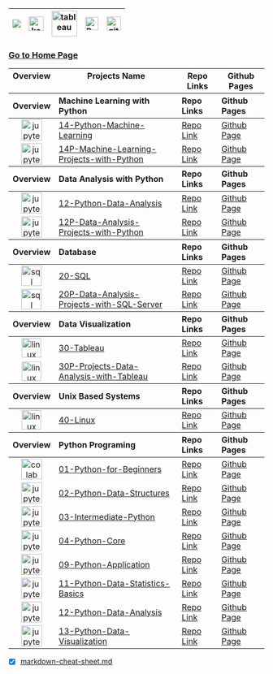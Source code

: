 | [![](https://img.shields.io/badge/linkedin-%230077B5.svg?&style=for-the-badge&logo=linkedin&logoColor=white)][Linkedin] | [<img src="https://www.kaggle.com/static/images/site-logo.svg" alt="kaggle" height="28.5"/>][kaggle] | [<img src="https://www.tableau.com/sites/default/files/2021-05/tableau_rgb_500x104.png" alt="tableau" height="50"/>][tableau] | [<picture><source media="(prefers-color-scheme: dark)" srcset="https://theme.zdassets.com/theme_assets/224203/4a55138e21ad44a9c72c8295181c79fe938a2ae6.svg" alt="kaggle" height="26"><img alt="Dark" src="https://cdn-static-1.medium.com/sites/medium.com/about/images/Medium-Logo-Black-RGB-1.svg" alt="kaggle" height="26"></picture>][medium] | [<img src="https://user-images.githubusercontent.com/94930605/160260064-ff3aa908-cbfd-4350-ab28-a26a0b7a1819.png" alt="github_pages" height="28.5"/>][github_pages] |
|:-:|:-:|:-:|:-:|:-:|

<!-- CHANGE-05 .../myname/ myname yerine profil user name yaz -->
[Linkedin]: https://www.linkedin.com/in/çelik-muhammed/ "LinkedIn"
[kaggle]: https://www.kaggle.com/clkmuhammed "Kaggle Page"
[tableau]: https://public.tableau.com/app/profile/celikmuhammed "Tableau Page"
[medium]: https://celik-muhammed.medium.com/ "Medium Page"
[github_pages]: https://celik-muhammed.github.io/ "GitHub Pages"

### [Go to Home Page](https://github.com/celik-muhammed)

<div align="center">
<table align="center">
<thead valign="top"><tr><th>Overview</th><th>Projects Name</th><th>Repo Links</th><th>Github Pages</th></tr></thead>
<thead align="left"><tr><th>Overview</th><th>Machine Learning with Python</th><th>Repo Links</th><th>Github Pages</th></tr></thead>
<tbody>
  <tr>
  <td align='center'><img src="https://res.cloudinary.com/canonical/image/fetch/f_auto,q_auto,fl_sanitize,w_55,h_64/https://assets.ubuntu.com/v1/8ee86883-jupyter-logo.png" alt="jupyter" height=41></td>
  <td><a href="https://github.com/celik-muhammed/14-Python-Machine-Learning" target="_blank">14-Python-Machine-Learning</a></td>
  <td><a href="https://github.com/celik-muhammed/14-Python-Machine-Learning" target="_blank">Repo Link</a></td>
  <td><a href="^#" target="_blank">Github Page</a></td>
  </tr>
  <tr>
  <td align='center'><img src="https://res.cloudinary.com/canonical/image/fetch/f_auto,q_auto,fl_sanitize,w_55,h_64/https://assets.ubuntu.com/v1/8ee86883-jupyter-logo.png" alt="jupyter" height=41></td>
  <td><a href="https://github.com/celik-muhammed/14P-Machine-Learning-Projects-with-Python" target="_blank">14P-Machine-Learning-Projects-with-Python</a></td>
  <td><a href="https://github.com/celik-muhammed/14P-Machine-Learning-Projects-with-Python" target="_blank">Repo Link</a></td>
  <td><a href="^#" target="_blank">Github Page</a></td>
  </tr>
</tbody>
<thead align="left"><tr><th>Overview</th><th>Data Analysis with Python</th><th>Repo Links</th><th>Github Pages</th></tr></thead>
<tbody>
  <tr>
  <td align='center'><img src="https://res.cloudinary.com/canonical/image/fetch/f_auto,q_auto,fl_sanitize,w_55,h_64/https://assets.ubuntu.com/v1/8ee86883-jupyter-logo.png" alt="jupyter" height=41></td>
  <td><a href="https://github.com/celik-muhammed/12-Python-Data-Analysis" target="_blank">12-Python-Data-Analysis</a></td>
  <td><a href="https://github.com/celik-muhammed/12-Python-Data-Analysis" target="_blank">Repo Link</a></td>
  <td><a href="^#" target="_blank">Github Page</a></td>
  </tr>
  <tr>
  <td align='center'><img src="https://res.cloudinary.com/canonical/image/fetch/f_auto,q_auto,fl_sanitize,w_55,h_64/https://assets.ubuntu.com/v1/8ee86883-jupyter-logo.png" alt="jupyter" height=41></td>
  <td><a href="https://github.com/celik-muhammed/12P-Data-Analysis-Projects-with-Python" target="_blank">12P-Data-Analysis-Projects-with-Python</a></td>
  <td><a href="https://github.com/celik-muhammed/12P-Data-Analysis-Projects-with-Python" target="_blank">Repo Link</a></td>
  <td><a href="^#" target="_blank">Github Page</a></td>
  </tr>
</tbody>
<thead align="left"><tr><th>Overview</th><th>Database</th><th>Repo Links</th><th>Github Pages</th></tr></thead>
<tbody>
  <tr>
  <td align='center'><img src="https://docs.microsoft.com/en-us/sql/tools/media/overview-sql-tools/azure-data-studio.svg?view=sql-server-ver15" alt="sql" height=40></td>
  <td><a href="https://github.com/celik-muhammed/20-SQL" target="_blank">20-SQL</a></td>
  <td><a href="https://github.com/celik-muhammed/20-SQL" target="_blank">Repo Link</a></td>
  <td><a href="^#" target="_blank">Github Page</a></td>
  </tr>
  <tr>
  <td align='center'><img src="https://docs.microsoft.com/en-us/sql/tools/media/overview-sql-tools/azure-data-studio.svg?view=sql-server-ver15" alt="sql" height=40></td>
  <td><a href="https://github.com/celik-muhammed/20P-Data-Analysis-Projects-with-SQL-Server" target="_blank">20P-Data-Analysis-Projects-with-SQL-Server</a></td>
  <td><a href="https://github.com/celik-muhammed/20P-Data-Analysis-Projects-with-SQL-Server" target="_blank">Repo Link</a></td>
  <td><a href="^#" target="_blank">Github Page</a></td>
  </tr>
</tbody>
<thead align="left"><tr><th>Overview</th><th>Data Visualization</th><th>Repo Links</th><th>Github Pages</th></tr></thead>
<tbody>
  <tr>
  <td align='center'><img src="https://www.tableau.com/favicon.ico" alt="linux" height=38></td>
  <td><a href="https://github.com/celik-muhammed/30-Tableau" target="_blank">30-Tableau</a></td>
  <td><a href="https://github.com/celik-muhammed/30-Tableau" target="_blank">Repo Link</a></td>
  <td><a href="^#" target="_blank">Github Page</a></td>
  </tr>
  <tr>
  <td align='center'><img src="https://www.tableau.com/favicon.ico" alt="linux" height=38></td>
  <td><a href="https://github.com/celik-muhammed/30P-Projects-Data-Analysis-with-Tableau" target="_blank">30P-Projects-Data-Analysis-with-Tableau</a></td>
  <td><a href="https://github.com/celik-muhammed/30P-Projects-Data-Analysis-with-Tableau" target="_blank">Repo Link</a></td>
  <td><a href="^#" target="_blank">Github Page</a></td>
  </tr>
</tbody>
<thead align="left"><tr><th>Overview</th><th>Unix Based Systems</th><th>Repo Links</th><th>Github Pages</th></tr></thead>
<tbody>
  <tr>
  <td align='center'><img src="https://assets.ubuntu.com/v1/ed348358-logo-cof.svg" alt="linux" height=38></td>
  <td><a href="https://github.com/celik-muhammed/40-Linux" target="_blank">40-Linux</a></td>
  <td><a href="https://github.com/celik-muhammed/40-Linux" target="_blank">Repo Link</a></td>
  <td><a href="^#" target="_blank">Github Page</a></td>
  </tr>
</tbody>
<thead align="left"><tr><th>Overview</th><th>Python Programing</th><th>Repo Links</th><th>Github Pages</th></tr></thead>
<tbody>
  <tr>
  <td align='center'><img src="https://colab.research.google.com/img/colab_favicon_256px.png" alt="colab" height=41></td>
  <td><a href="https://github.com/celik-muhammed/01-Python-for-Beginners" target="_blank">01-Python-for-Beginners</a></td>
  <td><a href="https://github.com/celik-muhammed/01-Python-for-Beginners" target="_blank">Repo Link</a></td>
  <td><a href="^#" target="_blank">Github Page</a></td>
  </tr>
  <tr>
  <td align='center'><img src="https://res.cloudinary.com/canonical/image/fetch/f_auto,q_auto,fl_sanitize,w_55,h_64/https://assets.ubuntu.com/v1/8ee86883-jupyter-logo.png" alt="jupyter" height=41></td>
  <td><a href="https://github.com/celik-muhammed/02-Python-Data-Structures" target="_blank">02-Python-Data-Structures</a></td>
  <td><a href="https://github.com/celik-muhammed/02-Python-Data-Structures" target="_blank">Repo Link</a></td>
  <td><a href="^#" target="_blank">Github Page</a></td>
  </tr>
  <tr>
  <td align='center'><img src="https://res.cloudinary.com/canonical/image/fetch/f_auto,q_auto,fl_sanitize,w_55,h_64/https://assets.ubuntu.com/v1/8ee86883-jupyter-logo.png" alt="jupyter" height=41></td>
  <td><a href="https://github.com/celik-muhammed/03-Intermediate-Python" target="_blank">03-Intermediate-Python</a></td>
  <td><a href="https://github.com/celik-muhammed/03-Intermediate-Python" target="_blank">Repo Link</a></td>
  <td><a href="^#" target="_blank">Github Page</a></td>
  </tr>
  <tr>
  <td align='center'><img src="https://res.cloudinary.com/canonical/image/fetch/f_auto,q_auto,fl_sanitize,w_55,h_64/https://assets.ubuntu.com/v1/8ee86883-jupyter-logo.png" alt="jupyter" height=41></td>
  <td><a href="https://github.com/celik-muhammed/04-Python-Core" target="_blank">04-Python-Core</a></td>
  <td><a href="https://github.com/celik-muhammed/04-Python-Core" target="_blank">Repo Link</a></td>
  <td><a href="^#" target="_blank">Github Page</a></td>
  </tr>
  <tr>
  <td align='center'><img src="https://res.cloudinary.com/canonical/image/fetch/f_auto,q_auto,fl_sanitize,w_55,h_64/https://assets.ubuntu.com/v1/8ee86883-jupyter-logo.png" alt="jupyter" height=41></td>
  <td><a href="https://github.com/celik-muhammed/09-Python-Application" target="_blank">09-Python-Application</a></td>
  <td><a href="https://github.com/celik-muhammed/09-Python-Application" target="_blank">Repo Link</a></td>
  <td><a href="^#" target="_blank">Github Page</a></td>
  </tr>
  <tr>
  <td align='center'><img src="https://res.cloudinary.com/canonical/image/fetch/f_auto,q_auto,fl_sanitize,w_55,h_64/https://assets.ubuntu.com/v1/8ee86883-jupyter-logo.png" alt="jupyter" height=41></td>
  <td><a href="https://github.com/celik-muhammed/11-Python-Data-Statistics-Basics" target="_blank">11-Python-Data-Statistics-Basics</a></td>
  <td><a href="https://github.com/celik-muhammed/11-Python-Data-Statistics-Basics" target="_blank">Repo Link</a></td>
  <td><a href="^#" target="_blank">Github Page</a></td>
  </tr>
  <tr>
  <td align='center'><img src="https://res.cloudinary.com/canonical/image/fetch/f_auto,q_auto,fl_sanitize,w_55,h_64/https://assets.ubuntu.com/v1/8ee86883-jupyter-logo.png" alt="jupyter" height=41></td>
  <td><a href="https://github.com/celik-muhammed/12-Python-Data-Analysis" target="_blank">12-Python-Data-Analysis</a></td>
  <td><a href="https://github.com/celik-muhammed/12-Python-Data-Analysis" target="_blank">Repo Link</a></td>
  <td><a href="^#" target="_blank">Github Page</a></td>
  </tr>
  <tr>
  <td align='center'><img src="https://res.cloudinary.com/canonical/image/fetch/f_auto,q_auto,fl_sanitize,w_55,h_64/https://assets.ubuntu.com/v1/8ee86883-jupyter-logo.png" alt="jupyter" height=41></td>
  <td><a href="https://github.com/celik-muhammed/13-Python-Data-Visualization" target="_blank">13-Python-Data-Visualization</a></td>
  <td><a href="https://github.com/celik-muhammed/13-Python-Data-Visualization" target="_blank">Repo Link</a></td>
  <td><a href="^#" target="_blank">Github Page</a></td>
  </tr>
</tbody>  
</table></div>

* [x] [markdown-cheat-sheet.md](./markdown-cheat-sheet.md)
